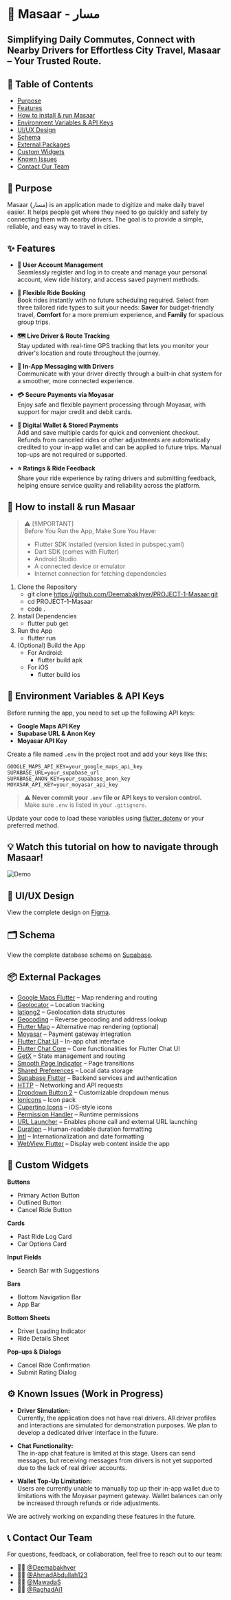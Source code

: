 #  🚗 Masaar - مسار

## Simplifying Daily Commutes, Connect with Nearby Drivers for Effortless City Travel, Masaar – Your Trusted Route.

## 📑 Table of Contents
- [Purpose](#-purpose)
- [Features](#-features)
- [How to install & run Masaar](#-how-to-install--run-masaar)
- [Environment Variables & API Keys](#-environment-variables--api-keys)
- [UI/UX Design](#-uiux-design)
- [Schema](#-schema)
- [External Packages](#-external-packages)
- [Custom Widgets](#-custom-widgets)
- [Known Issues](#-known-issues-work-in-progress)
- [Contact Our Team](#-contact-our-team)

##  🎯 Purpose
Masaar (مسار) is an application made to digitize and make daily travel easier. It helps people get where they need to go quickly and safely by connecting them with nearby drivers. The goal is to provide a simple, reliable, and easy way to travel in cities.

## ✨ Features
- **🔐 User Account Management**  
  Seamlessly register and log in to create and manage your personal account, view ride history, and access saved payment methods.

- **🚕 Flexible Ride Booking**  
  Book rides instantly with no future scheduling required. Select from three tailored ride types to suit your needs: **Saver** for budget-friendly travel, **Comfort** for a more premium experience, and **Family** for spacious group trips.

- **🗺️ Live Driver & Route Tracking**  
  Stay updated with real-time GPS tracking that lets you monitor your driver's location and route throughout the journey.

- **💬 In-App Messaging with Drivers**  
  Communicate with your driver directly through a built-in chat system for a smoother, more connected experience.

- **💳 Secure Payments via Moyasar**  
  Enjoy safe and flexible payment processing through Moyasar, with support for major credit and debit cards.

- **👛 Digital Wallet & Stored Payments**  
  Add and save multiple cards for quick and convenient checkout. Refunds from canceled rides or other adjustments are automatically credited to your in-app wallet and can be applied to future trips. Manual top-ups are not required or supported.

- **⭐ Ratings & Ride Feedback**  
  Share your ride experience by rating drivers and submitting feedback, helping ensure service quality and reliability across the platform.


## 🚀 How to install & run Masaar
> ⚠️ [!IMPORTANT]\
> Before You Run the App, Make Sure You Have:
> - Flutter SDK installed (version listed in pubspec.yaml)
> - Dart SDK (comes with Flutter)
> - Android Studio
> - A connected device or emulator
> - Internet connection for fetching dependencies

1. Clone the Repository
    - git clone https://github.com/Deemabakhyer/PROJECT-1-Masaar.git
    - cd PROJECT-1-Masaar
    - code .
2. Install Dependencies
    - flutter pub get
3. Run the App
    - flutter run
4. (Optional) Build the App
    - For Android:
        - flutter build apk
    - For iOS
        - flutter build ios

## 🔑 Environment Variables & API Keys
Before running the app, you need to set up the following API keys:
- **Google Maps API Key**
- **Supabase URL & Anon Key**
- **Moyasar API Key**

Create a file named `.env` in the project root and add your keys like this:
```
GOOGLE_MAPS_API_KEY=your_google_maps_api_key
SUPABASE_URL=your_supabase_url
SUPABASE_ANON_KEY=your_supabase_anon_key
MOYASAR_API_KEY=your_moyasar_api_key
```

> ⚠️ **Never commit your `.env` file or API keys to version control.**  
> Make sure `.env` is listed in your `.gitignore`.

Update your code to load these variables using [flutter_dotenv](https://pub.dev/packages/flutter_dotenv) or your preferred method.

        
## 💡 Watch this tutorial on how to navigate through Masaar!
![Demo](images\masaar-demo.gif)

## 🎨 UI/UX Design
View the complete design on [Figma](https://www.figma.com/design/synPECe3VTrOajQMPtQPWh/Masaar?node-id=0-1&t=nqYHZSD7lLfXy7Ss-1).

## 🗂️ Schema
View the complete database schema on [Supabase](https://supabase.com/dashboard/project/vrsczitnkvjsterzxqpr).


## 📦 External Packages
- [Google Maps Flutter](https://pub.dev/packages/google_maps_flutter) – Map rendering and routing  
- [Geolocator](https://pub.dev/packages/geolocator) – Location tracking  
- [latlong2](https://pub.dev/packages/latlong2) – Geolocation data structures  
- [Geocoding](https://pub.dev/packages/geocoding) – Reverse geocoding and address lookup  
- [Flutter Map](https://pub.dev/packages/flutter_map) – Alternative map rendering (optional)  
- [Moyasar](https://pub.dev/packages/moyasar) – Payment gateway integration  
- [Flutter Chat UI](https://pub.dev/packages/flutter_chat_ui) – In-app chat interface  
- [Flutter Chat Core](https://pub.dev/packages/flutter_chat_core) – Core functionalities for Flutter Chat UI  
- [GetX](https://pub.dev/packages/get) – State management and routing  
- [Smooth Page Indicator](https://pub.dev/packages/smooth_page_indicator) – Page transitions  
- [Shared Preferences](https://pub.dev/packages/shared_preferences) – Local data storage  
- [Supabase Flutter](https://pub.dev/packages/supabase_flutter) – Backend services and authentication  
- [HTTP](https://pub.dev/packages/http) – Networking and API requests  
- [Dropdown Button 2](https://pub.dev/packages/dropdown_button2) – Customizable dropdown menus  
- [Ionicons](https://pub.dev/packages/ionicons) – Icon pack  
- [Cupertino Icons](https://pub.dev/packages/cupertino_icons) – iOS-style icons  
- [Permission Handler](https://pub.dev/packages/permission_handler) – Runtime permissions  
- [URL Launcher](https://pub.dev/packages/url_launcher) – Enables phone call and external URL launching  
- [Duration](https://pub.dev/packages/duration) – Human-readable duration formatting  
- [Intl](https://pub.dev/packages/intl) – Internationalization and date formatting  
- [WebView Flutter](https://pub.dev/packages/webview_flutter) – Display web content inside the app  
  

## 🧩 Custom Widgets
**Buttons**
- Primary Action Button
- Outlined Button
- Cancel Ride Button

**Cards**
- Past Ride Log Card
- Car Options Card

**Input Fields**
- Search Bar with Suggestions

**Bars**
- Bottom Navigation Bar
- App Bar

**Bottom Sheets**
- Driver Loading Indicator
- Ride Details Sheet

**Pop-ups & Dialogs**
- Cancel Ride Confirmation
- Submit Rating Dialog

## ⚙️ Known Issues (Work in Progress)
- **Driver Simulation:**  
  Currently, the application does not have real drivers. All driver profiles and interactions are simulated for demonstration purposes. We plan to develop a dedicated driver interface in the future.

- **Chat Functionality:**  
  The in-app chat feature is limited at this stage. Users can send messages, but receiving messages from drivers is not yet supported due to the lack of real driver accounts.

- **Wallet Top-Up Limitation:**  
  Users are currently unable to manually top up their in-app wallet due to limitations with the Moyasar payment gateway. Wallet balances can only be increased through refunds or ride adjustments.

We are actively working on expanding these features in the future.

## 📞 Contact Our Team
For questions, feedback, or collaboration, feel free to reach out to our team:
- 👩‍💻 [@Deemabakhyer](https://github.com/Deemabakhyer)
- 👨‍💻 [@AhmadAbdullah123](https://github.com/AhmadAbdullah123)
- 👩‍💻 [@MawadaS](https://github.com/MawadaS)
- 👩‍💻 [@RaghadAi1](https://github.com/RaghadAi1)

